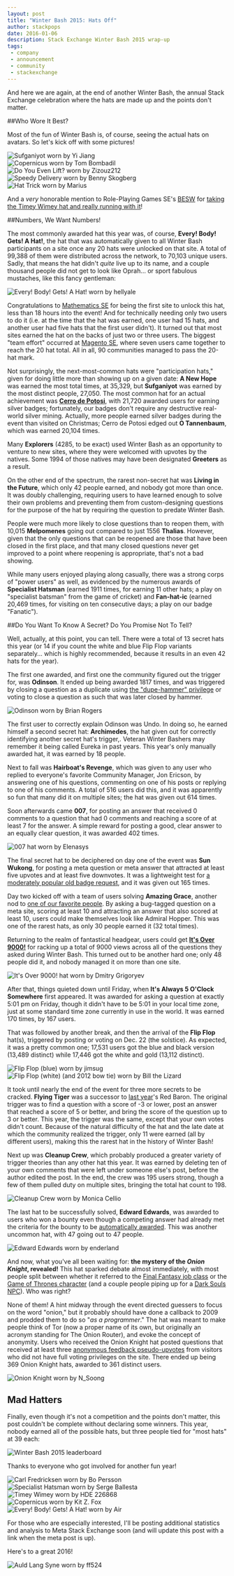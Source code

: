 ```yaml
---
layout: post
title: "Winter Bash 2015: Hats Off"
author: stackpops
date: 2016-01-06
description: Stack Exchange Winter Bash 2015 wrap-up
tags:
 - company
 - announcement
 - community
 - stackexchange
---
```


And here we are again, at the end of another Winter Bash, the annual Stack Exchange celebration where the hats are made up and the points don't matter.

##Who Wore It Best?

Most of the fun of Winter Bash is, of course, seeing the actual hats on avatars. So let's kick off with some pictures!

![Sufganiyot worn by Yi Jiang][imgSufganiyot]  
![Copernicus worn by Tom Bombadil][imgCopernicus1]  
![Do You Even Lift? worn by Zizouz212][imgDYEL1]  
![Speedy Delivery worn by Benny Skogberg][imgSpeedy]  
![Hat Trick worn by Marius][imgHatTrick]

And a _very_ honorable mention to Role-Playing Games SE's [BESW](http://meta.rpg.stackexchange.com/users/4398/besw) for [taking the Timey Wimey hat and really running with it](http://meta.rpg.stackexchange.com/a/5965/)!

##Numbers, We Want Numbers!

The most commonly awarded hat this year was, of course, __Every! Body! Gets! A Hat!__, the hat that was automatically given to all Winter Bash participants on a site once any 20 hats were unlocked on that site. A total of 99,388 of them were distributed across the network, to 70,103 unique users. Sadly, that means the hat didn't _quite_ live up to its name, and a couple thousand people did not get to look like Oprah… or sport fabulous mustaches, like this fancy gentleman:

![Every! Body! Gets! A Hat! worn by hellyale][imgOprah1]  

Congratulations to [Mathematics SE](http://math.stackexchange.com) for being the first site to unlock this hat, less than 18 hours into the event! And for technically needing only two users to do it (i.e. at the time that the hat was earned, one user had 15 hats, and another user had five hats that the first user didn't). It turned out that most sites earned the hat on the backs of just two or three users. The biggest "team effort" occurred at [Magento SE](http://magento.stackexchange.com), where seven users came together to reach the 20 hat total. All in all, 90 communities managed to pass the 20-hat mark.

Not surprisingly, the next-most-common hats were "participation hats," given for doing little more than showing up on a given date: __A New Hope__ was earned the most total times, at 35,329, but __Sufganiyot__ was earned by the most distinct people, 27,050. The most common hat for an actual achievement was [__Cerro de Potosi__](https://en.wikipedia.org/wiki/Cerro_Rico), with 21,720 awarded users for earning silver badges; fortunately, our badges don't require any destructive real-world silver mining. Actually, more people earned silver badges during the event than visited on Christmas; Cerro de Potosi edged out __O Tannenbaum__, which was earned 20,104 times.

Many __Explorers__ (4285, to be exact) used Winter Bash as an opportunity to venture to new sites, where they were welcomed with upvotes by the natives. Some 1994 of those natives may have been designated __Greeters__ as a result.

On the other end of the spectrum, the rarest non-secret hat was __Living in the Future__, which only 42 people earned, and nobody got more than once. It was doubly challenging, requiring users to have learned enough to solve their own problems and preventing them from custom-designing questions for the purpose of the hat by requiring the question to predate Winter Bash.

People were much more likely to close questions than to reopen them, with 10,015 __Melpomenes__ going out compared to just 1556 __Thalias__. However, given that the only questions that can be reopened are those that have been closed in the first place, and that many closed questions never get improved to a point where reopening is appropriate, that's not a bad showing.

While many users enjoyed playing along casually, there was a strong corps of "power users" as well, as evidenced by the numerous awards of __Specialist Hatsman__ (earned 1911 times, for earning 11 other hats; a play on "specialist batsman" from the game of cricket) and __Fan-hat-ic__ (earned 20,469 times, for visiting on ten consecutive days; a play on our badge "Fanatic").

##Do You Want To Know A Secret? Do You Promise Not To Tell?

Well, actually, at this point, you can tell. There were a total of 13 secret hats this year (or 14 if you count the white and blue Flip Flop variants separately… which is highly recommended, because it results in an even 42 hats for the year).

The first one awarded, and first one the community figured out the trigger for, was __Odinson__. It ended up being awarded 1817 times, and was triggered by closing a question as a duplicate using [the "dupe-hammer" privilege](http://meta.stackexchange.com/questions/230865/increase-close-vote-weight-for-gold-tag-badge-holders) or voting to close a question as such that was later closed by hammer.

![Odinson worn by Brian Rogers][imgOdinson]

The first user to correctly explain Odinson was Undo. In doing so, he earned himself a second secret hat: __Archimedes__, the hat given out for correctly identifying another secret hat's trigger,. Veteran Winter Bashers may remember it being called Eureka in past years. This year's only manually awarded hat, it was earned by 18 people.

Next to fall was __Hairboat's Revenge__, which was given to any user who replied to everyone's favorite Community Manager, Jon Ericson, by answering one of his questions, commenting on one of his posts or replying to one of his comments. A total of 516 users did this, and it was apparently so fun that many did it on multiple sites; the hat was given out 614 times.

Soon afterwards came __007__, for posting an answer that received 0 comments to a question that had 0 comments and reaching a score of at least 7 for the answer. A simple reward for posting a good, clear answer to an equally clear question, it was awarded 402 times.

![007 hat worn by Elenasys][img007]

The final secret hat to be deciphered on day one of the event was __Sun Wukong__, for posting a meta question or meta answer that attracted at least five upvotes and at least five downvotes. It was a lightweight test for [a moderately popular old badge request](http://meta.stackexchange.com/questions/101567/meta-sites-should-have-a-badge-for-insightfulness-controversy), and it was given out 165 times.

Day two kicked off with a team of users solving __Amazing Grace__, another nod to [one of our favorite people](https://twitter.com/snipeyhead/status/663922472010432512). By asking a bug-tagged question on a meta site, scoring at least 10 and attracting an answer that also scored at least 10, users could make themselves look like Admiral Hopper. This was one of the rarest hats, as only 30 people earned it (32 total times).

Returning to the realm of fantastical headgear, users could get [__It's Over 9000!__](https://www.youtube.com/watch?v=SiMHTK15Pik) for racking up a total of 9000 views across all of the questions they asked during Winter Bash. This turned out to be another hard one; only 48 people did it, and nobody managed it on more than one site.

![It's Over 9000! hat worn by Dmitry Grigoryev][img9000]

After that, things quieted down until Friday, when __It's Always 5 O'Clock Somewhere__ first appeared. It was awarded for asking a question at exactly 5:01 pm on Friday, though it didn't have to be 5:01 in your local time zone, just at some standard time zone currently in use in the world. It was earned 170 times, by 167 users.

That was followed by another break, and then the arrival of the __Flip Flop__ hat(s), triggered by posting or voting on Dec. 22 (the solstice). As expected, it was a pretty common one; 17,531 users got the blue and black version (13,489 distinct) while 17,446 got the white and gold (13,112 distinct).

![Flip Flop (blue) worn by jimsug][imgFFb]
![Flip Flop (white) (and 2012 bow tie) worn by Bill the Lizard][imgFFw]

It took until nearly the end of the event for three more secrets to be cracked. __Flying Tiger__ was a successor to [last year](http://blog.stackoverflow.com/2015/01/so-long-winter-bash-2014/)'s Red Baron. The original trigger was to find a question with a score of -3 or lower, post an answer that reached a score of 5 or better, and bring the score of the question up to 3 or better. This year, the trigger was the same, except that your own votes didn't count. Because of the natural difficulty of the hat and the late date at which the community realized the trigger, only 11 were earned (all by different users), making this the rarest hat in the history of Winter Bash!

Next up was __Cleanup Crew__, which probably produced a greater variety of trigger theories than any other hat this year. It was earned by deleting ten of your own comments that were left under someone else's post, before the author edited the post. In the end, the crew was 195 users strong, though a few of them pulled duty on multiple sites, bringing the total hat count to 198.

![Cleanup Crew worn by Monica Cellio][imgCleanup]

The last hat to be successfully solved, __Edward Edwards__, was awarded to users who won a bounty even though a competing answer had already met the criteria for the bounty to be [automatically awarded](http://meta.stackexchange.com/questions/16065/how-does-the-bounty-system-work). This was another uncommon hat, with 47 going out to 47 people.

![Edward Edwards worn by enderland][imgEdwards] 

And now, what you've all been waiting for: __the mystery of the *Onion Knight*, revealed!__ This hat sparked debate almost immediately, with most people split between whether it referred to the [Final Fantasy job class](http://finalfantasy.wikia.com/wiki/Onion_Knight_(job)) or the [Game of Thrones character](http://gameofthrones.wikia.com/wiki/Davos_Seaworth) (and a couple people piping up for a [Dark Souls NPC](http://darksouls.wikidot.com/siegmeyer-of-catarina)). Who was right?

None of them! A hint midway through the event directed guessers to focus on the word "onion," but it probably should have done a callback to 2009 and prodded them to do so "_as a programmer_." The hat was meant to make people think of Tor (now a proper name of its own, but originally an acronym standing for The Onion Router), and evoke the concept of anonymity. Users who received the Onion Knight hat posted questions that received at least three [anonymous feedback pseudo-upvotes](http://meta.stackexchange.com/questions/98630/anonymous-user-feedback-now-in-testing) from visitors who did not have full voting privileges on the site. There ended up being 369 Onion Knight hats, awarded to 361 distinct users.

![Onion Knight worn by N_Soong][imgOnion]

## Mad Hatters

Finally, even though it's not a competition and the points don't matter, this post couldn't be complete without declaring some winners. This year, nobody earned all of the possible hats, but three people tied for "most hats" at 39 each:

![Winter Bash 2015 leaderboard][imgLeaderboard]

Thanks to everyone who got involved for another fun year!

![Carl Fredricksen worn by Bo Persson][imgUp]  
![Specialist Hatsman worn by Serge Ballesta][imgHatsman]  
![Timey Wimey worn by HDE 226868][imgDrWho]  
![Copernicus worn by Kit Z. Fox][imgCopernicus2]  
![Every! Body! Gets! A Hat! worn by Air][imgOprah2]

For those who are especially interested, I'll be posting additional statistics and analysis to Meta Stack Exchange soon (and will update this post with a link when the meta post is up).

Here's to a great 2016!

![Auld Lang Syne worn by ff524][img2016]


  [imgSufganiyot]: http://i.stack.imgur.com/5GJSR.png
  [imgOprah1]: http://i.stack.imgur.com/8UXdD.png
  [img007]: http://i.stack.imgur.com/q4KKR.png
  [img9000]: http://i.stack.imgur.com/QvMZj.png
  [imgFFb]: http://i.stack.imgur.com/ySDMx.png
  [imgFFw]: http://i.stack.imgur.com/8JawI.png
  [imgFive]: http://i.stack.imgur.com/5vx9v.png
  [imgEdwards]: http://i.stack.imgur.com/8vvIl.png
  [imgOnion]: http://i.stack.imgur.com/V0033.png
  [imgOdinson]: http://i.stack.imgur.com/wKPMM.png
  [imgCopernicus1]: http://i.stack.imgur.com/oYVMZ.png
  [imgDYEL1]: http://i.stack.imgur.com/hCFD8.png
  [img2016]: http://i.stack.imgur.com/f8CDE.png
  [imgHatsman]: http://i.stack.imgur.com/rIPvB.png
  [imgUp]: http://i.stack.imgur.com/3yeDE.png
  [imgDrWho]: http://i.stack.imgur.com/l3BjK.png
  [imgHatTrick]: http://i.stack.imgur.com/R7S17.png
  [imgSpeedy]: http://i.stack.imgur.com/JGPP7.png
  [imgCopernicus2]: http://i.stack.imgur.com/adP41.png
  [imgOprah2]: http://i.stack.imgur.com/69oYT.png
  [imgCleanup]: http://i.stack.imgur.com/QS0BE.png

  [imgLeaderboard]: http://i.stack.imgur.com/iITG2.png
